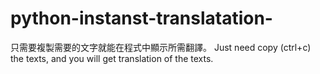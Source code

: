 # python-instanst-translatation-
只需要複製需要的文字就能在程式中顯示所需翻譯。 Just need copy (ctrl+c) the texts, and you will get translation of the texts.
